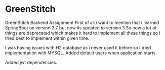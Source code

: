 # GreenStitch
GreenStitch Backend Assignment 
First of all i want to mention that i learned SpringBoot on version 2.7 but now its updated to version 3.So now a lot of things are deprecated which makes it hard to implement all these things so i tried best to implement within given time.

I was having issues with H2 database as i never used it before so i tried implementation with MYSQL. Added default users when application starts.

Added jwt dependencies.
